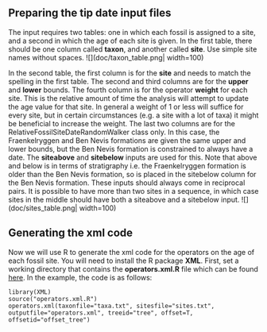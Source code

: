 Preparing the tip date input files
---------------------------
The input requires two tables: one in which each fossil is assigned to a site, and a second in which the age of each site is given.
In the first table, there should be one column called **taxon**, and another called **site**. Use simple site names without spaces.
![](doc/taxon_table.png| width=100)

In the second table, the first column is for the **site** and needs to match the spelling in the first table. The second and third columns are for the **upper** and **lower** bounds. The fourth column is for the operator **weight** for each site. This is the relative amount of time the analysis will attempt to update the age value for that site. In general a weight of 1 or less will suffice for every site, but in certain circumstances (e.g. a site with a lot of taxa) it might be beneficial to increase the weight. The last two columns are for the RelativeFossilSiteDateRandomWalker class only. In this case, the Fraenkelryggen and Ben Nevis formations are given the same upper and lower bounds, but the Ben Nevis formation is constrained to always have a  date. The **siteabove** and **sitebelow** inputs are used for this. Note that above and below is in terms of stratigraphy i.e. the Fraenkelryggen formation is older than the Ben Nevis formation, so is placed in the sitebelow column for the Ben Nevis formation. These inputs should always come in reciprocal pairs. It is possible to have more than two sites in a sequence, in which case sites in the middle should have both a siteabove and a sitebelow input.
![](doc/sites_table.png| width=100)

Generating the xml code
---------------------------
Now we will use R to generate the xml code for the operators on the age of each fossil site. You will need to install the R package **XML**. First, set a working directory that contains the **operators.xml.R** file which can be found [here](https://github.com/king-ben/palaeo/tree/master/R_xml_tools). In the example, the code is as follows:
```
library(XML)
source("operators.xml.R")
operators.xml(taxonfile="taxa.txt", sitesfile="sites.txt", outputfile="operators.xml", treeid="tree", offset=T, offsetid="offset_tree")
```
